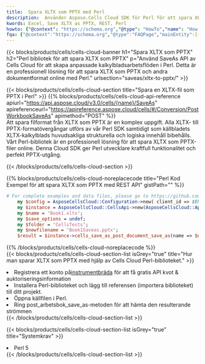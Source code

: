```yaml
---
title:  Spara XLTX som PPTX med Perl
description:  Använder Aspose.Cells Cloud SDK för Perl för att spara XLTX-formatfilen som PPTX-formatfil.
kwords: Excel, Save XLTX as PPTX, REST, Perl
howto: {"@context": "https://schema.org","@type": "HowTo","name": "How to save XLTX as PPTX using the Cells Cloud Perl library.","description": "How to save XLTX as PPTX using the Cells Cloud Perl library.","image": {"@type": "ImageObject"},"url": "/perl/saveas/xltx-to-pptx/","step": [{ "@type": "HowToStep","name": "How to save XLTX as PPTX using the Cells Cloud Perl library. step 1", "image": {"@type": "ImageObject",},"url": "/perl/saveas/xltx-to-pptx/","text": "Register an account at <a href='https://dashboard.aspose.cloud/'>Dashboard</a> to get free API quota & authorization details",},{ "@type": "HowToStep","name": "How to save XLTX as PPTX using the Cells Cloud Perl library. step 1", "image": {"@type": "ImageObject",},"url": "/perl/saveas/xltx-to-pptx/","text": "Install Perl library and add the reference (import the library) to your project.",},{ "@type": "HowToStep","name": "How to save XLTX as PPTX using the Cells Cloud Perl library. step 1", "image": {"@type": "ImageObject",},"url": "/perl/saveas/xltx-to-pptx/","text": "Open the source file in Perl.",},{ "@type": "HowToStep","name": "How to save XLTX as PPTX using the Cells Cloud Perl library. step 1", "image": {"@type": "ImageObject",},"url": "/perl/saveas/xltx-to-pptx/","text": "Call post_workbook_save_as method to get the resultant stream",}, ],"supply": {"@type": "HowToSupply","name": "document"},"tool": [{"@type": "HowToTool","name": "VIM, Visual Studio Code, Eclipse"},{"@type": "HowToTool","name": "Aspose Cells"}],"totalTime": "PT6M"}
fqa: {"@context":"https://schema.org","@type":"FAQPage","mainEntity":[{"@type":"Question","name":"Why save file as other formats file in C# using REST API?","acceptedAnswer":{"@type":"Answer","text":"Documents are encoded in many ways, and some files may be incompatible with the software you use. To open and read such files, just save them as appropriate file formats.<br/><ol><li>Install .NET SDK and add the reference (import the library) to your project.</li><li>Open the source file in C# using REST API.</li><li>Call the PostWorkbookSaveAsRequest() method, passing an output filename with required extension.</li><li>Get the result of save as a separate file.</li></ol>"}},{"@type":"Question","name":"What file formats can I save as with your C# library?","acceptedAnswer":{"@type":"Answer","text":"We support a variety of file formats for conversion using .NET library, including XLSX, Excel, xls , PDF, CSV, HTML, Markdown, XML, PNG, JPG, TIFF, Json, TXT and many more."}},{"@type":"Question","name":"What is the maximum allowed file size for conversion using this .NET library?","acceptedAnswer":{"@type":"Answer","text":"There are no file size limits for format conversions using .NET library."}}]}
---
```

{{< blocks/products/cells/cells-cloud-banner h1="Spara XLTX som PPTX" h2="Perl bibliotek för att spara XLTX som PPTX" p="Använd SaveAs API av Cells Cloud för att skapa anpassade kalkylbladsarbetsflöden i Perl. Detta är en professionell lösning för att spara XLTX som PPTX och andra dokumentformat online med Perl." urlsection="saveas/xltx-to-pptx/" >}}

{{< blocks/products/cells/cells-cloud-section title="Spara en XLTX-fil som PPTX i Perl" >}}
{{% blocks/products/cells/cells-cloud-api-reference apiurl="https://api.aspose.cloud/v3.0/cells/{name}/SaveAs" apireferenceurl="https://apireference.aspose.cloud/cells/#/Conversion/PostWorkbookSaveAs" apimethod="POST" %}}
<br/>
Att spara filformat från XLTX som PPTX är en komplex uppgift. Alla XLTX- till PPTX-formatövergångar utförs av vår Perl SDK samtidigt som källbladets XLTX-kalkylblads huvudsakliga strukturella och logiska innehåll bibehålls. Vårt Perl-bibliotek är en professionell lösning för att spara XLTX som PPTX-filer online. Denna Cloud SDK ger Perl utvecklare kraftfull funktionalitet och perfekt PPTX-utgång.

{{< /blocks/products/cells/cells-cloud-section >}}

{{% blocks/products/cells/cells-cloud-noreplacecode title="Perl Kod Exempel för att spara XLTX som PPTX med REST API" gistPath="" %}}
  
```perl
# For complete examples and data files, please go to https://github.com/aspose-cells-cloud/aspose-cells-cloud-perl/
    my $config = AsposeCellsCloud::Configuration->new( client_id => $ENV{'ProductClientId'}, client_secret => $ENV{'ProductClientSecret'});
    my $instance = AsposeCellsCloud::CellsApi->new(AsposeCellsCloud::ApiClient->new( $config));
    my $name = 'Book1.xltx';
    my $save_options = undef;
    my $folder = 'CellsTests';
    my $newfilename = 'Book1Saveas.pptx';
    $result = $instance->cells_save_as_post_document_save_as(name => $name,save_options => $save_options, newfilename => $newfilename, folder => $folder);
```
  
{{% /blocks/products/cells/cells-cloud-noreplacecode %}}
<br/>
{{< blocks/products/cells/cells-cloud-section-list isGrey="true" title="Hur man sparar XLTX som PPTX med hjälp av Cells Cloud Perl-biblioteket." >}}
<li> Registrera ett konto på<a href="https://dashboard.aspose.cloud/">instrumentbräda</a> för att få gratis API kvot & auktoriseringsinformation</li>
<li>Installera Perl-biblioteket och lägg till referensen (importera biblioteket) till ditt projekt.</li>
<li>Öppna källfilen i Perl.</li>
<li>Ring post_arbetsbok_save_as-metoden för att hämta den resulterande strömmen</li>
{{< /blocks/products/cells/cells-cloud-section-list >}}

{{< blocks/products/cells/cells-cloud-section-list isGrey="true" title="Systemkrav" >}}
<li>Perl 5</li>
{{< /blocks/products/cells/cells-cloud-section-list >}}

